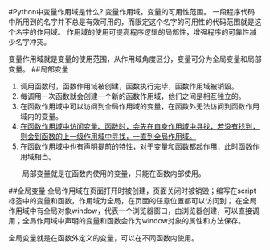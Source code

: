 #Python中变量作用域是什么?
  变量作用域，变量的可用性范围。
  一段程序代码中所用到的名字并不总是有效可用的，而限定这个名字的可用性的代码范围就是这个名字的作用域。
  作用域的使用可提高程序逻辑的局部性，增强程序的可靠性减少名字冲突。
  
  变量作用域就是变量的使用范围，从作用域角度区分，变量可分为全局变量和局部变量。
##局部变量
1. 调用函数时，函数作用域被创建，函数执行完毕，函数作用域被销毁。
2. 每调用一次函数就会创建一个新的函数作用域，他们之间是相互独立的。
3. 在函数作用域中可以访问到全局作用域的变量，在函数外无法访问到函数作用域内的变量。
4. <u>在函数作用域中访问变量、函数时，会先在自身作用域中寻找，若没有找到，则会到函数的上一级作用域中寻找，一直到全局作用域。</u>
5. 在函数作用域中也有声明提前的特性，对于变量和函数都起作用，此时函数作用域相当。

　　局部变量就是在函数内使用的变量，只能在函数内部使用。

##全局变量
 全局作用域在页面打开时被创建，页面关闭时被销毁；编写在script标签中的变量和函数，作用域为全局，在页面的任意位置都可以访问到；
 在全局作用域中有全局对象window，代表一个浏览器窗口，由浏览器创建，可以直接调用；全局作用域中声明的变量和函数会作为window对象的属性和方法保存。

  全局变量就是在函数外定义的变量，可以在不同函数内使用。